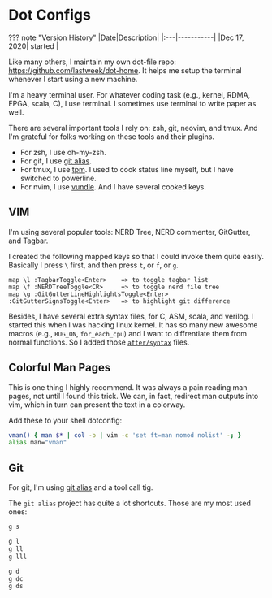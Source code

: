 # Dot Configs

??? note "Version History"
	|Date|Description|
	|:---|-----------|
	|Dec 17, 2020| started |

Like many others, I maintain my own dot-file repo: https://github.com/lastweek/dot-home.
It helps me setup the terminal whenever I start using a new machine.

I'm a heavy terminal user. For whatever coding task (e.g., kernel, RDMA, FPGA, scala, C),
I use terminal. I sometimes use terminal to write paper as well.

There are several important tools I rely on: zsh, git, neovim, and tmux.
And I'm grateful for folks working on these tools and their plugins.

- For zsh, I use oh-my-zsh.
- For git, I use [git alias](https://github.com/GitAlias/gitalias).
- For tmux, I use [tpm](https://github.com/tmux-plugins). I used to cook status line myself, but I have switched to powerline.
- For nvim, I use [vundle](https://github.com/VundleVim/Vundle.vim). And I have several cooked keys.

## VIM

I'm using several popular tools: NERD Tree, NERD commenter, GitGutter, and Tagbar.

I created the following mapped keys so that I could invoke them quite easily.
Basically I press `\` first, and then press `t`, or `f`, or `g`.
```
map \l :TagbarToggle<Enter>    => to toggle tagbar list
map \f :NERDTreeToggle<CR>     => to toggle nerd file tree
map \g :GitGutterLineHighlightsToggle<Enter> :GitGutterSignsToggle<Enter>   => to highlight git difference
```

Besides, I have several extra syntax files, for C, ASM, scala, and verilog.
I started this when I was hacking linux kernel.
It has so many new awesome macros (e.g., `BUG_ON`, `for_each_cpu`) and I want to
diffrentiate them from normal functions. So I added those [`after/syntax`](https://github.com/lastweek/dot-home/tree/master/.vim/after/syntax) files.

## Colorful Man Pages

This is one thing I highly recommend.
It was always a pain reading man pages,
not until I found this trick.
We can, in fact, redirect man outputs into vim,
which in turn can present the text in a colorway.

Add these to your shell dotconfig:
```bash
vman() { man $* | col -b | vim -c 'set ft=man nomod nolist' -; }    
alias man="vman"
```

## Git

For git, I'm using [git alias](https://github.com/GitAlias/gitalias)
and a tool call tig.

The `git alias` project has quite a lot shortcuts.
Those are my most used ones:
```bash
g s

g l
g ll
g lll

g d
g dc
g ds
```
